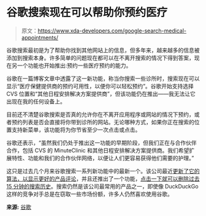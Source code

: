# 谷歌搜索现在可以帮助你预约医疗

> 原文：<https://www.xda-developers.com/google-search-medical-appointments/>

谷歌搜索最初是为了帮助你找到其他网站上的信息，但多年来，越来越多的信息被添加到搜索本身。许多简单的问题现在都可以在不离开搜索的情况下得到答案，现在另一个功能也开始推出:预约一些医疗预约的能力。

谷歌在一篇博客文章中透露了这一新功能，称当你搜索一些诊所时，搜索现在可以显示“医疗保健提供商的预约可用性，以便你可以轻松预约”。谷歌开始支持选择 CVS 位置和“其他日程安排解决方案提供商”，但该功能仍在推出——我无法让它出现在我的任何设备上。

目前还不清楚谷歌搜索是否真的允许你在不离开应用程序或网站的情况下预约，或者预约列表是否会直接将你带到诊所的网站。无论哪种方式，如果你正在搜索的位置支持新菜单，该功能将为你节省至少一次点击或点击。

谷歌还表示，“虽然我们仍处于推出这一功能的早期阶段，但我们正在与合作伙伴合作，包括 CVS 的 MinuteClinic 和其他日程安排解决方案提供商。我们希望扩展特性、功能和我们的合作伙伴网络，以便让人们更容易获得他们需要的护理。”

这只是过去几个月来谷歌搜索一系列新功能中的最新一个。该公司最近[更新了它的算法，以显示更好的产品评论](https://www.xda-developers.com/google-search-product-reviews-improvements/)，并且还推出了一个功能，[点击一下就可以删除过去 15 分钟的搜索历史](https://www.xda-developers.com/delete-15-minutes-search-history-android/)。搜索仍然是该公司最常用的产品之一，即使像 DuckDuckGo 这样的竞争对手总是在窃取一些市场份额，许多人仍然喜欢使用谷歌。

**来源:** [谷歌](https://blog.google/technology/health/check-up-consumer-developments-2022/)